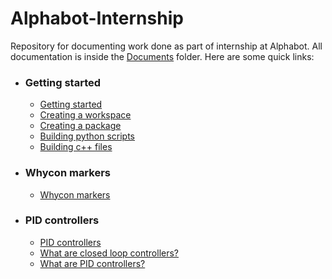 # Alphabot-Internship
  Repository for documenting work done as part of internship at Alphabot. All documentation is inside the [Documents](https://github.com/Ashwin-Rajesh/Alphabot-Internship/tree/master/Documents) folder. Here are some quick links:
  - ### Getting started 
    - [Getting started](https://github.com/Ashwin-Rajesh/Alphabot-Internship/blob/master/Documents/Getting%20started.md#getting-started)
    - [Creating a workspace](https://github.com/Ashwin-Rajesh/Alphabot-Internship/blob/master/Documents/Getting%20started.md#creating-a-workspace)
    - [Creating a package](https://github.com/Ashwin-Rajesh/Alphabot-Internship/blob/master/Documents/Getting%20started.md#creating-a-package)
    - [Building python scripts](https://github.com/Ashwin-Rajesh/Alphabot-Internship/blob/master/Documents/Getting%20started.md#building-and-running-python-scripts)
    - [Building c++ files](https://github.com/Ashwin-Rajesh/Alphabot-Internship/blob/master/Documents/Getting%20started.md#building-and-running-c-scripts)
  - ### Whycon markers
    - [Whycon markers](https://github.com/Ashwin-Rajesh/Alphabot-Internship/blob/master/Documents/Whycon%20Markers.md)
  - ### PID controllers
    - [PID controllers](https://github.com/Ashwin-Rajesh/Alphabot-Internship/blob/master/Documents/PID%20Controllers.md)
    - [What are closed loop controllers?]()
    - [What are PID controllers?]()
